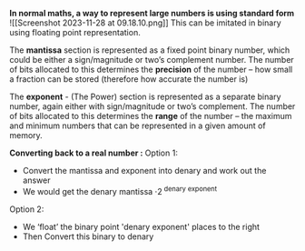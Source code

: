 **In normal maths, a way to represent large numbers is using standard form**
![[Screenshot 2023-11-28 at 09.18.10.png]]
This can be imitated in binary using floating point representation. 

The **mantissa** section is represented as a fixed point binary number, which could be either a sign/magnitude or two’s complement number. The number of bits allocated to this determines the **precision** of the number – how small a fraction can be stored (therefore how accurate the number is)

The **exponent** - (The Power) section is represented as a separate binary number, again either with sign/magnitude or two’s complement. The number of bits allocated to this determines the **range** of the number – the maximum and minimum numbers that can be represented in a given amount of memory.

**Converting back to a real number :**
Option 1:  
- Convert the mantissa and exponent into denary and work out the answer 
- We would get the denary mantissa $\cdot 2^{\text{ denary exponent}}$  

Option 2: 
- We ‘float’ the binary point 'denary exponent' places to the right
- Then Convert this binary to denary